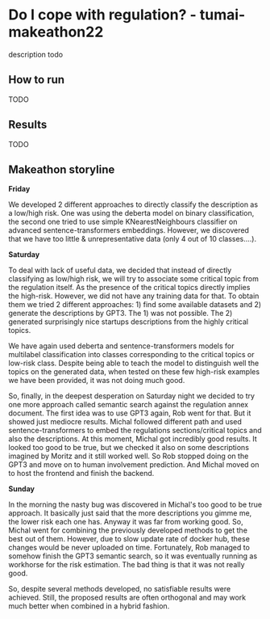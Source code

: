 # Do I cope with regulation? - tumai-makeathon22
description todo

## How to run 
TODO

## Results
TODO

## Makeathon storyline

**Friday**

We developed 2 different approaches to directly classify the description as a low/high risk. One was using the deberta model on binary classification, the second one tried to use simple KNearestNeighbours classifier on advanced sentence-transformers embeddings. However, we discovered that we have too little & unrepresentative data (only 4 out of 10 classes....).

**Saturday**

To deal with lack of useful data, we decided that instead of directly classifying as low/high risk, we will try to associate some critical topic from the regulation itself. As the presence of the critical topics directly implies the high-risk. However, we did not have any training data for that. To obtain them we tried 2 different approaches: 1) find some available datasets and 2) generate the descriptions by GPT3. The 1) was not possible. The 2) generated surprisingly nice startups descriptions from the highly critical topics.

We have again used deberta and sentence-transformers models for multilabel classification into classes corresponding to the critical topics or low-risk class. Despite being able to teach the model to distinguish well the topics on the generated data, when tested on these few high-risk examples we have been provided, it was not doing much good.

So, finally, in the deepest desperation on Saturday night we decided to try one more approach called semantic search against the regulation annex document. The first idea was to use GPT3 again, Rob went for that. But it showed just mediocre results. Michal followed different path and used sentence-transformers to embed the regulations sections/critical topics and also the descriptions. At this moment, Michal got incredibly good results. It looked too good to be true, but we checked it also on some descriptions imagined by Moritz and it still worked well. So Rob stopped doing on the GPT3 and move on to human involvement prediction. And Michal moved on to host the frontend and finish the backend.

**Sunday**

In the morning the nasty bug was discovered in Michal's too good to be true approach. It basically just said that the more descriptions you gimme me, the lower risk each one has. Anyway it was far from working good. So, Michal went for combining the previously developed methods to get the best out of them. However, due to slow update rate of docker hub, these changes would be never uploaded on time. Fortunately, Rob managed to somehow finish the GPT3 semantic search, so it was eventually running as workhorse for the risk estimation. The bad thing is that it was not really good. 

So, despite several methods developed, no satisfiable results were achieved. Still, the proposed results are often orthogonal and may work much better when combined in a hybrid fashion. 
